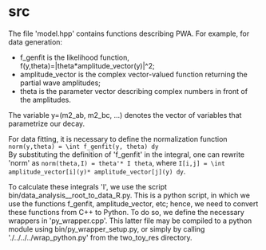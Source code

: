 src
===

The file 'model.hpp' contains functions describing PWA. For example, for
data generation:

 - f_genfit is the likelihood function, f(y,theta)=|theta*amplitude_vector(y)|^2;
 - amplitude_vector is the complex vector-valued function returning the partial wave amplitudes;
 - theta is the parameter vector describing complex numbers in front of the amplitudes.

The variable y=(m2_ab, m2_bc, ...) denotes the vector of variables that 
parametrize our decay.

For data fitting, it is necessary to define the normalization function  
`norm(y,theta) = \int f_genfit(y, theta) dy`  
By substituting the definition of 'f_genfit' in the integral, one can rewrite 'norm' as
`norm(theta,I) = theta'* I theta`,
where `I[i,j] = \int amplitude_vector[i](y)* amplitude_vector[j](y) dy`. 

To calculate these integrals 'I', we use the script bin/data_analysis__root_to_data_R.py. This is a python script, in which we use the functions
f_genfit, amplitude_vector, etc; hence, we need to convert these functions from C++ to
Python. To do so, we define the necessary wrappers in 'py_wrapper.cpp'.
This latter file may be compiled to a python module using bin/py_wrapper_setup.py, or simply by calling './../../../wrap_python.py' from the two_toy_res
directory. 
